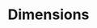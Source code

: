 ---
layout: default
bigquery: https://console.cloud.google.com/bigquery?p=covid-19-dimensions-ai&page=table&d=data&t=publications
contributors: Digital Science, https://www.digital-science.com/
cost: Free for personal, non-commercial use.
description: Dimensions contains more than 100 million publications, ranging from
  articles published in scholarly journals, books and book chapters, to preprints
  and conference proceedings. All publications are contextualized with linked data
  sets, funding, publications, patents, clinical trials, and policy documents. You
  can also view associated categories, funders, institutions, and researcher profiles.
documentation: https://docs.dimensions.ai/bigquery/index.html
last_edit: 04/08/2022, 21:42:05
location: https://www.dimensions.ai/products/free/
maintained_by: Digital Science, https://www.digital-science.com/
schema_fields:
- funder_org_cities
- research_org_state_names
- granted_year
- researcher_ids
- funding_gbp
- description
- funding_aud
- proceedings_title
- mesh_headings
- registry
- organisation_details
- priority_date
- source_id
- repository_name
- category_for
- parent_id
- id
- journal
- arxiv_id
- repository_url
- book_title
- ipcr
- end_year
- relationships
- date_inserted
- original_title
- types
- date_normal
- active_years
- conference
- categories
- original_assignee
- date_online
- research_org_cities
- concepts
- current_assignee_countries
- reference_ids
- established
- funder_org_acronyms
- legal_events
- associated_publication_pmid
- funder_org_countries
- current_assignee_orgs
- funder_orgs
- license
- granted_date
- supporting_grant_ids
- date_imported_gbq
- citations
- external_ids
- doi
- filing_date
- volume
- status
- email_address
- date
- resulting_publication_doi
- metrics
- acronyms
- category_hrcs_hc
- interventions
- start_date
- assignee_orgs
- expiration_year
- associated_publication_id
- category_rcdc
- cited_by_ids
- family_count
- associated_publication_arxiv_id
- aliases
- original_abstract
- filing_status
- funding_chf
- research_org_countries
- research_org_state_codes
- repository_id
- funding_details
- issue
- title
- associated_publication_doi
- name
- jurisdiction
- links
- year
- family_id
- research_org_country_names
- funder_countries
- category_hra
- end_date
- category_icrp_cso
- conditions
- publisher
- funder_org_state_codes
- original_assignee_orgs
- research_org_city_names
- linkout
- funding_nzd
- authors
- investigators
- inventor_names
- application_number
- expiration_date
- acknowledgements
- category_icrp_ct
- original_assignee_countries
- citation_string
- kind
- journal_lists
- pmcid
- associated_grant_ids
- cpc
- resulting_publication_ids
- category_uoa
- category_hrcs_rac
- brief_title
- acronym
- gender
- category_bra
- funding_cny
- category_sdg
- funding_usd
- type
- filing_year
- funding_amount
- mesh_terms
- date_modified
- wikipedia_url
- funding_jpy
- pages
- publication_year
- abstract
- grant_number
- funding_eur
- date_print
- assignee_countries
- subtitles
- book_series_title
- funder_org
- priority_year
- funding_cad
- embargo_date
- patent_ids
- family_members_ids
- address
- open_access_categories
- language
- eisbn
- editors
- funding_currency
- phase
- altmetrics
- publication_ids
- start_year
- current_assignee
- foa_number
- isbn
- clinical_trial_ids
- created_date
- research_orgs
- open_access_categories_v2
- labels
- pmid
- legal_status
- publication_date
- citations_count
shortname: dimensions
tags:
- scholarly literature
- patents
- funding
- clinical trials
- academic profiles
terms_of_use: 'Use of both the Dimensions COVID-19 dataset and full Dimensions dataset
  are subject to the Dimensions Terms of use: https://www.dimensions.ai/policies-terms-legal '
title: Dimensions
uuid: dcff88bd-fe6b-4fdb-8159-809bf9d7bc1c
---